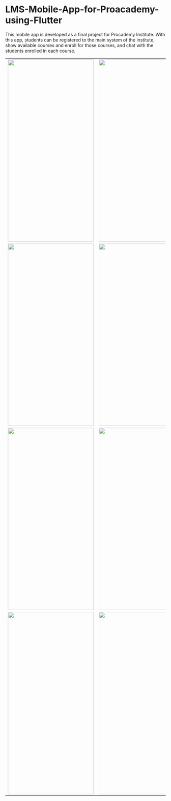 # LMS-Mobile-App-for-Proacademy-using-Flutter

This mobile app is developed as a final project for Procademy Institute.
With this app, students can be registered to the main system of the institute, show available courses and enroll for those courses, and chat with the students enrolled in each course.


<table border="0">
  <tr>
    <td><img src="https://github.com/AnjanaDeAbrew/LMS-Mobile-App-for-Proacademy-using-Flutter/assets/102325586/67c5ffbc-6d65-48d8-92ce-a63a33f2299a"  height="570" width="270" ></td>
    <td><img src="https://github.com/AnjanaDeAbrew/LMS-Mobile-App-for-Proacademy-using-Flutter/assets/102325586/97d14f21-2be9-4695-b174-5c054f267425"  height="570" width="270" ></td>
    <td><img src="https://github.com/AnjanaDeAbrew/LMS-Mobile-App-for-Proacademy-using-Flutter/assets/102325586/c94711dd-7f87-41cb-bf64-3b096ec73adc" height="570" width="270" ></td>
 
  </tr>
   <tr>
    <td><img src="https://github.com/AnjanaDeAbrew/LMS-Mobile-App-for-Proacademy-using-Flutter/assets/102325586/b60e0135-fe89-4d3f-a42b-34b06d1c360c"height="570" width="270" ></td>
    <td><img src="https://github.com/AnjanaDeAbrew/LMS-Mobile-App-for-Proacademy-using-Flutter/assets/102325586/c3c07bb3-5de2-4ba2-82d0-5df9be4babe4" height="570" width="270" ></td>
    <td><img src="https://github.com/AnjanaDeAbrew/LMS-Mobile-App-for-Proacademy-using-Flutter/assets/102325586/b1de0dfc-b0a9-42cf-91eb-c8b6dc351ad2"  height="570" width="270" ></td>
  </tr>
  <tr>
     <td><img src="https://github.com/AnjanaDeAbrew/LMS-Mobile-App-for-Proacademy-using-Flutter/assets/102325586/3dc108e1-369d-4ef3-a801-b4f30ef62c0d"height="570" width="270" ></td>
    <td><img src="https://github.com/AnjanaDeAbrew/LMS-Mobile-App-for-Proacademy-using-Flutter/assets/102325586/1e3ad5aa-fa95-459a-9b09-4e4b4fcff380" height="570" width="270" ></td>
    <td><img src="https://github.com/AnjanaDeAbrew/LMS-Mobile-App-for-Proacademy-using-Flutter/assets/102325586/183c61a1-18e7-41cd-9a97-bb9d26611cf2"  height="570" width="270" ></td>
  </tr> 
  <tr>
     <td><img src="https://github.com/AnjanaDeAbrew/LMS-Mobile-App-for-Proacademy-using-Flutter/assets/102325586/5a20891f-65a4-4903-9bf1-3cb29cccffc5"height="570" width="270" ></td>
    <td><img src="https://github.com/AnjanaDeAbrew/LMS-Mobile-App-for-Proacademy-using-Flutter/assets/102325586/777e2be1-07c3-426e-8c8c-44acd0066183" height="570" width="270" ></td>
    <td><img src="https://github.com/AnjanaDeAbrew/LMS-Mobile-App-for-Proacademy-using-Flutter/assets/102325586/247f4c22-7c4a-468f-90ec-a62b3925959a"  height="570" width="270" ></td>
  </tr> 

 
 
